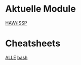 # Aktuelle Module
[HAW/ISSP](gollum/overview/HAW/ISSP/)

# Cheatsheets
[ALLE](gollum/overview/cheatsheet)
[bash](cheatsheet/bash.md)